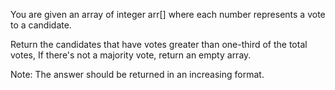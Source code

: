 You are given an array of integer arr[] where each number represents a vote to a candidate. 


Return the candidates that have votes greater than one-third of the total votes, If there's not a majority vote, return an empty array. 


Note: The answer should be returned in an increasing format.
